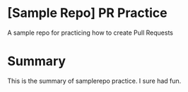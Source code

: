 # [Sample Repo] PR Practice
A sample repo for practicing how to create Pull Requests

# Summary
This is the summary of samplerepo practice. I sure had fun.